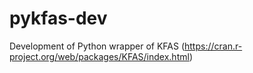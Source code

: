 # pykfas-dev
Development of Python wrapper of KFAS (https://cran.r-project.org/web/packages/KFAS/index.html)
